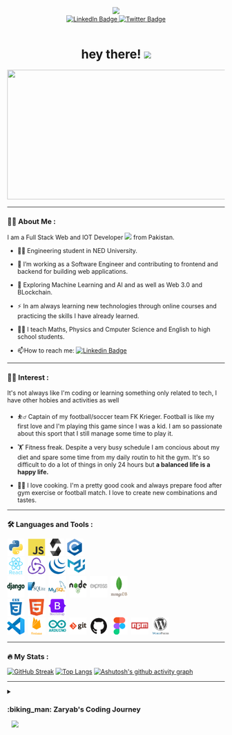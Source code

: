 <div align="center">


  <div id="header" align="center">
    <img src="https://media.giphy.com/media/gjrYDwbjnK8x36xZIO/giphy.gif" width="120"/>
  </div>


  <div id="badges" align="center">
    <a href="https://www.linkedin.com/in/zaryab-ahmed-khan-9b0047218/">
      <img src="https://img.shields.io/badge/LinkedIn-blue?style=for-the-badge&logo=linkedin&logoColor=white" alt="LinkedIn Badge"/>
    </a>
<!--     <a href="your-youtube-URL">
      <img src="https://img.shields.io/badge/YouTube-red?style=for-the-badge&logo=youtube&logoColor=white" alt="Youtube Badge"/>
    </a> -->
    <a href="your-twitter-URL">
      <img src="https://img.shields.io/badge/Twitter-blue?style=for-the-badge&logo=twitter&logoColor=white" alt="Twitter Badge"/>
    </a>
  </div>

  <img src="https://komarev.com/ghpvc/?username=itsZed0&style=flat-square&color=blue" alt=""/>
  
  <h1>
    hey there!
    <img src="https://media.giphy.com/media/hvRJCLFzcasrR4ia7z/giphy.gif" width="30px"/>
  </h1>
  
  <div align="center">
    <img src="https://media.giphy.com/media/dWesBcTLavkZuG35MI/giphy.gif" width="600" height="300"/>
  </div>
</div>

---
### :man_technologist: About Me :

I am a Full Stack Web and IOT Developer <img src="https://media.giphy.com/media/WUlplcMpOCEmTGBtBW/giphy.gif" width="30"> from Pakistan.


- :man_student: Engineering student in NED University.

- :telescope: I’m working as a Software Engineer and contributing to frontend and backend for building web applications.

- :robot: Exploring Machine Learning and AI and as well as Web 3.0 and BLockchain.

- :zap: In am always learning new technologies through online courses and practicing the skills I have already learned.

- :man_teacher: I teach Maths, Physics and Cmputer Science and English to high school students.

- :mailbox:How to reach me: [![Linkedin Badge](https://img.shields.io/badge/-kakbar-blue?style=flat&logo=Linkedin&logoColor=white)](your-linkedin-url)

---
### :man_technologist: Interest :
It's not always like I'm coding or learning something only related to tech, I have other hobies and activities as well

- :basketball_man: Captain of my football/soccer team FK Krieger. Football is like my first love and I'm playing this game since I was a kid. I am so passionate about this sport that I still manage some time to play it.

- :weight_lifting: Fitness freak. Despite a very busy schedule I am concious about my diet and spare some time from my daily routin to hit the gym. It's so difficult to do a lot of things in only 24 hours but <strong>a balanced life is a happy life.</strong>

- :man_cook: I love cooking. I'm a pretty good cook and always prepare food after gym exercise or football match. I love to create new combinations and tastes.

---

### :hammer_and_wrench: Languages and Tools :
<div>
  <div>
  <img src="https://github.com/devicons/devicon/blob/master/icons/python/python-original.svg" title="Python" alt="Python" width="40" height="40"/>&nbsp;
  <img src="https://github.com/devicons/devicon/blob/master/icons/javascript/javascript-original.svg" title="Javascript" **alt="Kavascript" width="40" height="40"/>
  <img src="https://github.com/devicons/devicon/blob/master/icons/solidity/solidity-original.svg" title="Solidity" **alt="Solidity" width="40" height="40"/>
   <img src="https://github.com/devicons/devicon/blob/master/icons/c/c-original.svg" title="C-language" alt="C-language" width="40" height="40"/>&nbsp;
  </div>
  
  <div>
  <img src="https://github.com/devicons/devicon/blob/master/icons/react/react-original-wordmark.svg" title="React" alt="React" width="40" height="40"/>&nbsp;
  <img src="https://github.com/devicons/devicon/blob/master/icons/redux/redux-original.svg" title="Redux" alt="Redux " width="40" height="40"/>&nbsp;
  <img src="https://github.com/devicons/devicon/blob/master/icons/jquery/jquery-original.svg" title="jQuery" **alt="jQuery" width="40" height="40"/>
  <img src="https://github.com/devicons/devicon/blob/master/icons/materialui/materialui-original.svg" title="Material UI" alt="Material UI" width="40" height="40"/>&nbsp;
  </div>
  
  <div>
  <img src="https://github.com/devicons/devicon/blob/master/icons/django/django-plain-wordmark.svg" title="Django" alt="Django" width="40" height="50"/>&nbsp;
    <img src="https://github.com/devicons/devicon/blob/master/icons/sqlite/sqlite-original-wordmark.svg" title="SQLite" **alt="SQLite" width="40" height="50"/>&nbsp;
     <img src="https://github.com/devicons/devicon/blob/master/icons/mysql/mysql-original-wordmark.svg" title="MySQL"  alt="MySQL" width="40" height="50"/>&nbsp;
    <img src="https://github.com/devicons/devicon/blob/master/icons/nodejs/nodejs-original-wordmark.svg" title="NodeJS" alt="NodeJS" width="40" height="50"/>&nbsp;
    <img src="https://github.com/devicons/devicon/blob/master/icons/express/express-original-wordmark.svg" title="Express" **alt="Express" width="40" height="50"/>&nbsp;
     <img src="https://github.com/devicons/devicon/blob/master/icons/mongodb/mongodb-original-wordmark.svg" title="MongoDB" **alt="MongoDB" width="40" height="50"/>&nbsp;
  </div>
  
  <div>
  <img src="https://github.com/devicons/devicon/blob/master/icons/css3/css3-plain-wordmark.svg"  title="CSS3" alt="CSS" width="40" height="40"/>&nbsp;
  <img src="https://github.com/devicons/devicon/blob/master/icons/html5/html5-original.svg" title="HTML5" alt="HTML" width="40" height="40"/>&nbsp;
   <img src="https://github.com/devicons/devicon/blob/master/icons/bootstrap/bootstrap-original-wordmark.svg" title="Bootstrap"  alt="Bootstrap" width="40" height="40"/>&nbsp;
  </div>
  

  
  <div>
  <img src="https://github.com/devicons/devicon/blob/master/icons/vscode/vscode-original.svg" title="VS Code" alt="VS Code" width="40" height="40"/>&nbsp;
  <img src="https://github.com/devicons/devicon/blob/master/icons/firebase/firebase-plain-wordmark.svg" title="Firebase" alt="Firebase" width="40" height="40"/>&nbsp;
  <img src="https://github.com/devicons/devicon/blob/master/icons/arduino/arduino-original-wordmark.svg" title="Arduino" alt="Arduino" width="40" height="40"/>&nbsp;
  <img src="https://github.com/devicons/devicon/blob/master/icons/git/git-original-wordmark.svg" title="Git" **alt="Git" width="40" height="40"/>&nbsp;
  <img src="https://github.com/devicons/devicon/blob/master/icons/github/github-original.svg" title="Github" **alt="Github" width="40" height="40"/>&nbsp;
  <img src="https://github.com/devicons/devicon/blob/master/icons/figma/figma-original.svg" title="Figma" **alt="Figma" width="40" height="40"/>&nbsp;
  <img src="https://github.com/devicons/devicon/blob/master/icons/npm/npm-original-wordmark.svg" title="npm" **alt="npm" width="40" height="40"/>&nbsp;
  <img src="https://github.com/devicons/devicon/blob/master/icons/wordpress/wordpress-original.svg" title="WordPress" **alt="WordPress" width="40" height="40"/>&nbsp;
  </div>
</div>

---

### :fire: My Stats :
[![GitHub Streak](http://github-readme-streak-stats.herokuapp.com?user=ZaryabAhmed22&theme=vue)](https://git.io/streak-stats)
[![Top Langs](https://github-readme-stats.vercel.app/api/top-langs/?username=ZaryabAhmed22&layout=compact&theme=vue&border_color=59d49e)](https://github.com/anuraghazra/github-readme-stats)
[![Ashutosh's github activity graph](https://github-readme-activity-graph.cyclic.app/graph?username=ZaryabAhmed22&theme=vue&custom_title=Zaryab's%20Github%20activity&hide_border=true&radius=5)](https://github-readme-activity-graph.vercel.app)

---
<details>
  <summary><h3> :biking_man: Zaryab's Coding Journey</h3><img src="https://media.giphy.com/media/l4KhQo2MESJkc6QbS/giphy.gif" width="30" style="margin-left:10px"></summary>
  First of all, I am not a native Computer Science student. I am a telecommunications engeering undergrad. I started my coding journey when I was unable to   be enrolled in any CS program in any of the reputable Universities throughout the city. The idea of online learning and innovating your own path and       knowing the success strories of numerious people on youtube and other Social Media platforms like LinkedIn, gave me enought strength to start my learning   outney as a self taught pogrammer.<img src="https://media.giphy.com/media/mTPjPA6SSXgTsnZ1Dh/giphy.gif" width="600" height="300"/>
</details>
